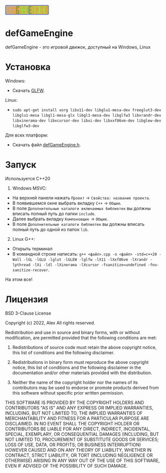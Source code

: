 ![](dge_logo.png)

# defGameEngine
defGameEngine - это игровой движок, доступный на Windows, Linux

# Установка

Windows:

- Скачать [GLFW](https://www.glfw.org/download.html).

Linux:
- ```sudo apt-get install xorg libx11-dev libglu1-mesa-dev freeglut3-dev libglu1-mesa libgl1-mesa-glx libgl1-mesa-dev libglfw3 libxrandr-dev libxinerama-dev libxcursor-dev libxi-dev libxxf86vm-dev libglew-dev libglfw3-dev```

Для всех платформ:

- Скачать файл [defGameEngine.h](https://raw.githubusercontent.com/defini7/defGameEngine/master/defGameEngine.h).

# Запуск

Используется C++20

1. Windows MSVC:
- На верхней панели нажать ``Проект`` -> ``Свойства: название проекта``.
- В появившемся окне выбрать вкладку ``C++`` -> ``Общие``.
- В поле ``Дополнительные каталоги включаемых библиотек`` вы должны вписать полный путь до папки ```include```.
- Далее выбрать вкладку ``Компоновщик`` -> ``Общие``.
- В поле ``Дополнительные каталоги библиотек`` вы должны вписать полный путь до одной из папок ``lib``.

2. Linux G++:
- Открыть терминал
- В командной строке написать: 
```g++ <файл>.cpp -o <файл> -std=c++20 -Wall -lGL -lGLU -lglut -lGLEW -lglfw -lX11 -lXxf86vm -lXrandr -lpthread -lXi -ldl -lXinerama -lXcursor -fsanitize=undefined -fno-sanitize-recover```.

На этом все!

# Лицензия

BSD 3-Clause License

Copyright (c) 2022, Alex
All rights reserved.

Redistribution and use in source and binary forms, with or without
modification, are permitted provided that the following conditions are met:

1. Redistributions of source code must retain the above copyright notice, this
   list of conditions and the following disclaimer.

2. Redistributions in binary form must reproduce the above copyright notice,
   this list of conditions and the following disclaimer in the documentation
   and/or other materials provided with the distribution.

3. Neither the name of the copyright holder nor the names of its
   contributors may be used to endorse or promote products derived from
   this software without specific prior written permission.

THIS SOFTWARE IS PROVIDED BY THE COPYRIGHT HOLDERS AND CONTRIBUTORS "AS IS"
AND ANY EXPRESS OR IMPLIED WARRANTIES, INCLUDING, BUT NOT LIMITED TO, THE
IMPLIED WARRANTIES OF MERCHANTABILITY AND FITNESS FOR A PARTICULAR PURPOSE ARE
DISCLAIMED. IN NO EVENT SHALL THE COPYRIGHT HOLDER OR CONTRIBUTORS BE LIABLE
FOR ANY DIRECT, INDIRECT, INCIDENTAL, SPECIAL, EXEMPLARY, OR CONSEQUENTIAL
DAMAGES (INCLUDING, BUT NOT LIMITED TO, PROCUREMENT OF SUBSTITUTE GOODS OR
SERVICES; LOSS OF USE, DATA, OR PROFITS; OR BUSINESS INTERRUPTION) HOWEVER
CAUSED AND ON ANY THEORY OF LIABILITY, WHETHER IN CONTRACT, STRICT LIABILITY,
OR TORT (INCLUDING NEGLIGENCE OR OTHERWISE) ARISING IN ANY WAY OUT OF THE USE
OF THIS SOFTWARE, EVEN IF ADVISED OF THE POSSIBILITY OF SUCH DAMAGE.
